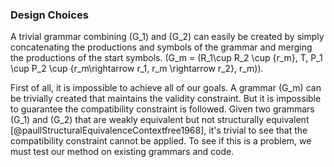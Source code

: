 ### Design Choices

A trivial grammar combining \(G_1\) and \(G_2\) can easily be created by simply concatenating the productions and symbols of the grammar and merging the productions of the start symbols. \(G_m = (R_1\cup R_2 \cup \{r_m\}, T, P_1 \cup P_2 \cup \{r_m\rightarrow r_1, r_m \rightarrow r_2\}, r_m)\).

First of all, it is impossible to achieve all of our goals. A grammar \(G_m\) can be trivially created that maintains the validity constraint. But it is impossible to guarantee the compatibility constraint is followed. Given two grammars \(G_1\) and \(G_2\) that are weakly equivalent but not structurally equivalent [@paullStructuralEquivalenceContextfree1968], it's trivial to see that the compatibility constraint cannot be applied. To see if this is a problem, we must test our method on existing grammars and code.